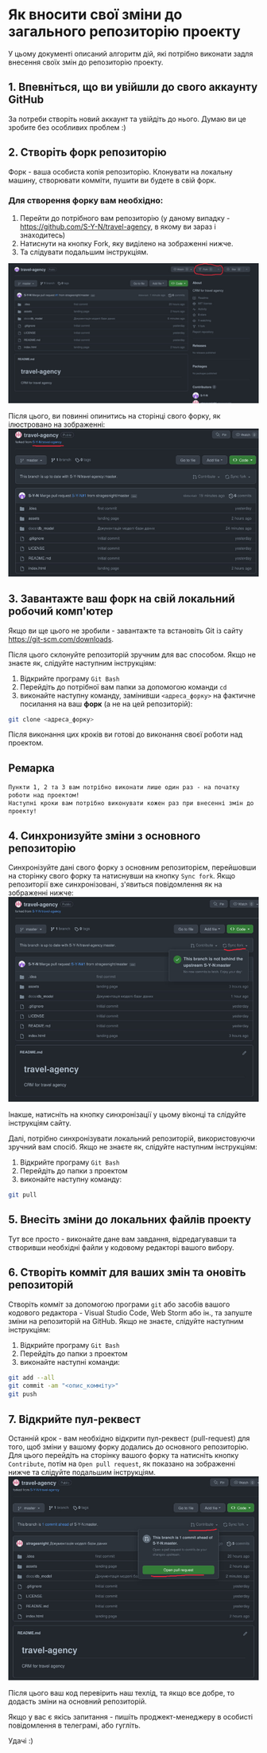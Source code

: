# Як вносити свої зміни до загального репозиторію проекту

У цьому документі описаний алгоритм дій, які потрібно виконати задля внесення своїх змін до репозиторію проекту.


## 1. Впевніться, що ви увійшли до свого аккаунту GitHub

За потреби створіть новий аккаунт та увійдіть до нього. Думаю ви це зробите без особливих проблем :)

## 2. Створіть форк репозиторію

Форк - ваша особиста копія репозиторію. Клонувати на локальну машину, створювати комміти, пушити ви будете в свій форк.

### Для створення форку вам необхідно:

1. Перейти до потрібного вам репозиторію (у даному випадку - https://github.com/S-Y-N/travel-agency, в якому ви зараз і знаходитесь)
2. Натиснути на кнопку Fork, яку виділено на зображенні нижче.
3. Та слідувати подальшим інструкціям.

![Alt text](./create_fork.jpg)

Після цього, ви повинні опинитись на сторінці свого форку, як ілюстровано на зображенні:
![Alt text](./created_fork.jpg)

## 3. Завантажте ваш форк на свій локальний робочий комп'ютер

Якщо ви ще цього не зробили - завантажте та встановіть Git із сайту https://git-scm.com/downloads.

Після цього склонуйте репозиторій зручним для вас способом. Якщо не знаєте як, слідуйте наступним інструкціям:
1. Відкрийте програму `Git Bash`
2. Перейдіть до потрібної вам папки за допомогою команди `cd`
3. виконайте наступну команду, замінивши `<адреса_форку>` на фактичне посилання на ваш __форк__ (а не на цей репозиторій):
```bash
git clone <адреса_форку>
```

Після виконання цих кроків ви готові до виконання своєї роботи над проектом.

## Ремарка

    Пункти 1, 2 та 3 вам потрібно виконати лише один раз - на початку роботи над проектом!
    Наступні кроки вам потрібно виконувати кожен раз при внесенні змін до проекту!

## 4. Синхронизуйте зміни з основного репозиторію

Синхронізуйте дані свого форку з основним репозиторієм, перейшовши на сторінку свого форку та натиснувши на кнопку `Sync fork`. Якщо репозиторії вже синхронізовані, з'явиться повідомлення як на зображенні нижче:
![Alt text](./sync_fork.jpg)

Інакше, натисніть на кнопку синхронізації у цьому віконці та слідуйте інструкціям сайту.

Далі, потрібно синхронізувати локальний репозиторій, використовуючи зручний вам спосіб. Якщо не знаєте як, слідуйте наступним інструкціям:
1. Відкрийте програму `Git Bash`
2. Перейдіть до папки з проектом
3. виконайте наступну команду:
```bash
git pull
```

## 5. Внесіть зміни до локальних файлів проекту

Тут все просто - виконайте дане вам завдання, відредагувавши та створивши необхідні файли у кодовому редакторі вашого вибору.

## 6. Створіть комміт для ваших змін та оновіть репозиторій

Створіть комміт за допомогою програми `git` або засобів вашого кодового редактора - Visual Studio Code, Web Storm або ін., та запуште зміни на репозиторій на GitHub. Якщо не знаєте, слідуйте наступним інструкціям:
1. Відкрийте програму `Git Bash`
2. Перейдіть до папки з проектом
3. виконайте наступні команди:
```bash
git add --all
git commit -am "<опис_комміту>"
git push
```

## 7. Відкрийте пул-реквест

Останній крок - вам необхідно відкрити пул-реквест (pull-request) для того, щоб зміни у вашому форку додались до основного репозиторію. Для цього перейдіть на сторінку вашого форку та натисніть кнопку `Contribute`, потім на `Open pull request`, як показано на зображенні нижче та слідуйте подальшим інструкціям.
![Alt text](./open_pull_request.jpg)

Після цього ваш код перевірить наш техлід, та якщо все добре, то додасть зміни на основний репозиторій.

Якщо у вас є якісь запитання - пишіть проджект-менеджеру в особисті повідомлення в телеграмі, або гугліть.

Удачі :)
